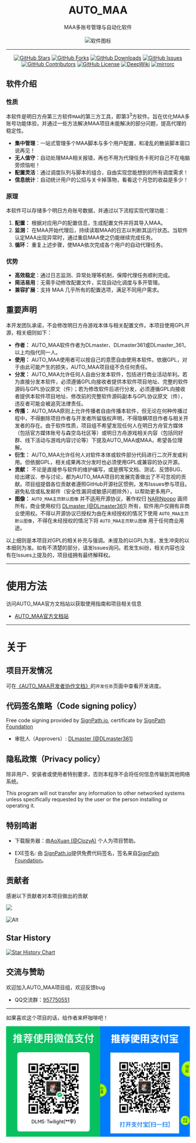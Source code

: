 <h1 align="center">AUTO_MAA</h1>
<p align="center">
  MAA多账号管理与自动化软件<br><br>
  <img alt="软件图标" src="https://github.com/DLmaster361/AUTO_MAA/blob/main/resources/images/AUTO_MAA.png">
</p>

---

<p align="center">
  <a href="https://github.com/DLmaster361/AUTO_MAA/stargazers"><img alt="GitHub Stars" src="https://img.shields.io/github/stars/DLmaster361/AUTO_MAA?style=flat-square"></a>
  <a href="https://github.com/DLmaster361/AUTO_MAA/network"><img alt="GitHub Forks" src="https://img.shields.io/github/forks/DLmaster361/AUTO_MAA?style=flat-square"></a>
  <a href="https://github.com/DLmaster361/AUTO_MAA/releases/latest"><img alt="GitHub Downloads" src="https://img.shields.io/github/downloads/DLmaster361/AUTO_MAA/total?style=flat-square"></a>
  <a href="https://github.com/DLmaster361/AUTO_MAA/issues"><img alt="GitHub Issues" src="https://img.shields.io/github/issues/DLmaster361/AUTO_MAA?style=flat-square"></a>
  <a href="https://github.com/DLmaster361/AUTO_MAA/graphs/contributors"><img alt="GitHub Contributors" src="https://img.shields.io/github/contributors/DLmaster361/AUTO_MAA?style=flat-square"></a>
  <a href="https://github.com/DLmaster361/AUTO_MAA/blob/main/LICENSE"><img alt="GitHub License" src="https://img.shields.io/github/license/DLmaster361/AUTO_MAA?style=flat-square"></a>
  <a href="https://deepwiki.com/DLmaster361/AUTO_MAA"><img alt="DeepWiki" src="https://deepwiki.com/badge.svg"></a>
  <a href="https://mirrorchyan.com/zh/projects?rid=AUTO_MAA&source=auto_maa-readme"><img alt="mirrorc" src="https://img.shields.io/badge/Mirror%E9%85%B1-%239af3f6?logo=countingworkspro&logoColor=4f46e5"></a>
</p>

## 软件介绍

### 性质

本软件是明日方舟第三方软件`MAA`的第三方工具，即第3<sup>3</sup>方软件。旨在优化MAA多账号功能体验，并通过一些方法解决MAA项目未能解决的部分问题，提高代理的稳定性。

- **集中管理**：一站式管理多个MAA脚本与多个用户配置，和凌乱的散装脚本窗口说再见！
- **无人值守**：自动处理MAA相关报错，再也不用为代理任务卡死时自己不在电脑旁烦恼啦！
- **配置灵活**：通过调度队列与脚本的组合，自由实现您能想到的所有调度需求！
- **信息统计**：自动统计用户的公招与关卡掉落物，看看这个月您的收益是多少！

### 原理

本软件可以存储多个明日方舟账号数据，并通过以下流程实现代理功能：

1. **配置：** 根据对应用户的配置信息，生成配置文件并将其导入MAA。
2. **监测：** 在MAA开始代理后，持续读取MAA的日志以判断其运行状态。当软件认定MAA出现异常时，通过重启MAA使之仍能继续完成任务。
3. **循环：** 重复上述步骤，使MAA依次完成各个用户的自动代理任务。

### 优势

- **高效稳定**：通过日志监测、异常处理等机制，保障代理任务顺利完成。
- **简洁易用**：无需手动修改配置文件，实现自动化调度与多开管理。
- **兼容扩展**：支持 MAA 几乎所有的配置选项，满足不同用户需求。

## 重要声明

本开发团队承诺，不会修改明日方舟游戏本体与相关配置文件。本项目使用GPL开源，相关细则如下：

- **作者：** AUTO_MAA软件作者为DLmaster、DLmaster361或DLmaster_361，以上均指代同一人。
- **使用：** AUTO_MAA使用者可以按自己的意愿自由使用本软件。依据GPL，对于由此可能产生的损失，AUTO_MAA项目组不负任何责任。
- **分发：** AUTO_MAA允许任何人自由分发本软件，包括进行商业活动牟利。若为直接分发本软件，必须遵循GPL向接收者提供本软件项目地址、完整的软件源码与GPL协议原文（件）；若为修改软件后进行分发，必须遵循GPL向接收者提供本软件项目地址、修改前的完整软件源码副本与GPL协议原文（件），违反者可能会被追究法律责任。
- **传播：** AUTO_MAA原则上允许传播者自由传播本软件，但无论在何种传播过程中，不得删除项目作者与开发者所留版权声明，不得隐瞒项目作者与相关开发者的存在。由于软件性质，项目组不希望发现任何人在明日方舟官方媒体（包括官方媒体账号与森空岛社区等）或明日方舟游戏相关内容（包括同好群、线下活动与游戏内容讨论等）下提及AUTO_MAA或MAA，希望各位理解。
- **衍生：** AUTO_MAA允许任何人对软件本体或软件部分代码进行二次开发或利用。但依据GPL，相关成果再次分发时也必须使用GPL或兼容的协议开源。
- **贡献：** 不论是直接参与软件的维护编写，或是撰写文档、测试、反馈BUG、给出建议、参与讨论，都为AUTO_MAA项目的发展完善做出了不可忽视的贡献。项目组提倡各位贡献者遵照GitHub开源社区惯例，发布Issues参与项目。避免私信或私发邮件（安全性漏洞或敏感问题除外），以帮助更多用户。
- **图像：** `AUTO_MAA主页默认图像` 并不适用开源协议，著作权归 [NARINpopo](https://space.bilibili.com/1877154) 画师所有，商业使用权归 [DLmaster (@DLmaster361)](https://github.com/DLmaster361) 所有，软件用户仅拥有非商业使用权。不得以开源协议已授权为由在未经授权的情况下使用 `AUTO_MAA主页默认图像`，不得在未经授权的情况下将 `AUTO_MAA主页默认图像` 用于任何商业用途。

以上细则是本项目对GPL的相关补充与强调。未提及的以GPL为准，发生冲突的以本细则为准。如有不清楚的部分，请发Issues询问。若发生纠纷，相关内容也没有在Issues上提及的，项目组拥有最终解释权。

---

# 使用方法

访问AUTO_MAA官方文档站以获取使用指南和项目相关信息

- [AUTO_MAA官方文档站](https://clozya.github.io/AUTOMAA_docs)

---

# 关于

## 项目开发情况

可在[《AUTO_MAA开发者协作文档》](https://docs.qq.com/aio/DQ3Z5eHNxdmxFQmZX)的`开发任务`页面中查看开发进度。

## 代码签名策略（Code signing policy）

Free code signing provided by [SignPath.io](https://signpath.io/), certificate by [SignPath Foundation](https://signpath.org/)

- 审批人（Approvers）: [DLmaster (@DLmaster361)](https://github.com/DLmaster361)

## 隐私政策（Privacy policy）

除非用户、安装者或使用者特别要求，否则本程序不会将任何信息传输到其他网络系统。

This program will not transfer any information to other networked systems unless specifically requested by the user or the person installing or operating it.

## 特别鸣谢

- 下载服务器：由[AoXuan (@ClozyA)](https://github.com/ClozyA) 个人为项目赞助。

- EXE签名: 由 [SignPath.io](https://signpath.io/)提供免费代码签名，签名来自[SignPath Foundation](https://signpath.org/)。

## 贡献者

感谢以下贡献者对本项目做出的贡献

<a href="https://github.com/DLmaster361/AUTO_MAA/graphs/contributors">

  <img src="https://contrib.rocks/image?repo=DLmaster361/AUTO_MAA" />

</a>

![Alt](https://repobeats.axiom.co/api/embed/6c2f834141eff1ac297db70d12bd11c6236a58a5.svg "Repobeats analytics image")

## Star History

[![Star History Chart](https://api.star-history.com/svg?repos=DLmaster361/AUTO_MAA&type=Date)](https://star-history.com/#DLmaster361/AUTO_MAA&Date)

## 交流与赞助

欢迎加入AUTO_MAA项目组，欢迎反馈bug

- QQ交流群：[957750551](https://qm.qq.com/q/bd9fISNoME)

---

如果喜欢这个项目的话，给作者来杯咖啡吧！

![payid](resources/images/README/payid.png "payid")
